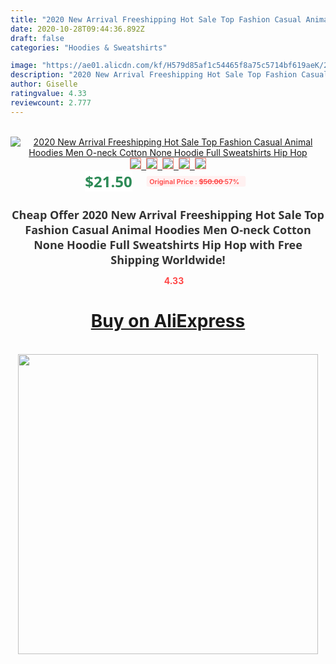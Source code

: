 ```yaml
---
title: "2020 New Arrival Freeshipping Hot Sale Top Fashion Casual Animal Hoodies Men O-neck Cotton None Hoodie Full Sweatshirts Hip Hop"
date: 2020-10-28T09:44:36.892Z
draft: false
categories: "Hoodies & Sweatshirts"

image: "https://ae01.alicdn.com/kf/H579d85af1c54465f8a75c5714bf619aeK/2020-New-Arrival-Freeshipping-Hot-Sale-Top-Fashion-Casual-Animal-Hoodies-Men-O-neck-Cotton-None.jpg"
description: "2020 New Arrival Freeshipping Hot Sale Top Fashion Casual Animal Hoodies Men O-neck Cotton None Hoodie Full Sweatshirts Hip Hop"
author: Giselle
ratingvalue: 4.33
reviewcount: 2.777
---
```

<br>
<div style="text-align: center;">
<a href="https://s.click.aliexpress.com/e/_Abwvnf" target="_blank" rel="nofollow noopener noreferrer"><img alt="2020 New Arrival Freeshipping Hot Sale Top Fashion Casual Animal Hoodies Men O-neck Cotton None Hoodie Full Sweatshirts Hip Hop" class="magnifier-image" src="https://ae01.alicdn.com/kf/H579d85af1c54465f8a75c5714bf619aeK/2020-New-Arrival-Freeshipping-Hot-Sale-Top-Fashion-Casual-Animal-Hoodies-Men-O-neck-Cotton-None.jpg_640x640.jpg">
<br>
<img style="border:1px solid salmon" src="https://ae01.alicdn.com/kf/H579d85af1c54465f8a75c5714bf619aeK/2020-New-Arrival-Freeshipping-Hot-Sale-Top-Fashion-Casual-Animal-Hoodies-Men-O-neck-Cotton-None.jpg_120x120.jpg">&nbsp;&nbsp;<img style="border:1px solid salmon" src="https://ae01.alicdn.com/kf/H2226a0ad6b7e4048827f9bc5351814e0L/2020-New-Arrival-Freeshipping-Hot-Sale-Top-Fashion-Casual-Animal-Hoodies-Men-O-neck-Cotton-None.jpg_120x120.jpg">&nbsp;&nbsp;<img style="border:1px solid salmon" src="https://ae01.alicdn.com/kf/Haf0cc63718d34814ac4f43a50af6b4faz/2020-New-Arrival-Freeshipping-Hot-Sale-Top-Fashion-Casual-Animal-Hoodies-Men-O-neck-Cotton-None.jpg_120x120.jpg">&nbsp;&nbsp;<img style="border:1px solid salmon" src="https://ae01.alicdn.com/kf/H5403994f4cf54cea863c3364e354f077E/2020-New-Arrival-Freeshipping-Hot-Sale-Top-Fashion-Casual-Animal-Hoodies-Men-O-neck-Cotton-None.jpg_120x120.jpg">&nbsp;&nbsp;<img style="border:1px solid salmon" src="https://ae01.alicdn.com/kf/H55f2f38fd53c4134a0a1429e323d8010o/2020-New-Arrival-Freeshipping-Hot-Sale-Top-Fashion-Casual-Animal-Hoodies-Men-O-neck-Cotton-None.jpg_120x120.jpg"></a></div><br0>
<div style="text-align: center;"><span style="background-color: white; border: 0px; box-sizing: border-box; color: seagreen; display: inline-block; font-family: &quot;open sans&quot; , &quot;arial&quot; , &quot;helvetica&quot; , sans-serif , &quot;heiti&quot;; font-size: 24px; font-stretch: inherit; font-weight: 700; line-height: inherit; margin: 0px 10px 0px 0px; padding: 0px; vertical-align: middle;">$21.50 </span>
<span style="background: rgb(255 , 241 , 241); border-radius: 3px; border: 0px; box-sizing: border-box; color: #ff4747; display: inline-block; font-family: inherit; font-size: 12px; font-stretch: inherit; font-style: inherit; font-variant: inherit; font-weight: 600; line-height: inherit; margin: 0px; padding: 2px 5px; transform: scale(0.9); vertical-align: middle;">Original Price : <b style="text-decoration: line-through;">$50.00 </b> 57%&nbsp;&nbsp;</span></div>
<h1 style="color: #333333; display: inline-block; font-family: &quot;open sans&quot; , &quot;arial&quot; , &quot;helvetica&quot; , sans-serif , &quot;heiti&quot;; font-size: 18px; font-stretch: inherit; font-weight: 700; text-align: center;">Cheap Offer 2020 New Arrival Freeshipping Hot Sale Top Fashion Casual Animal Hoodies Men O-neck Cotton None Hoodie Full Sweatshirts Hip Hop with Free Shipping Worldwide!</h1>
<div style="color: #ff4747; text-align: center;">
<img src="https://4.bp.blogspot.com/-M0ZcTcb-5uY/XleCXlxnR4I/AAAAAAAAAEc/OrjgMkXV1oMQFaCRZj5HQwOCBcu3w1FegCPcBGAYYCw/s1600/star.png" style="height: 15px;">&nbsp;<b>4.33</b></div>
<div class="button_cont" align="center"><a class="buynow_a" href="https://s.click.aliexpress.com/e/_Abwvnf" target="_blank" rel="nofollow noopener noreferrer"><H1>Buy on AliExpress</H1></a></div><br>
<div class="separator" style="clear: both; text-align: center;">
<img src="https://lh3.googleusercontent.com/-pTy5HemUv9M/XlePHvY0dAI/AAAAAAAAAE4/0nX5iRUoIWY8eMW9Dpxeirr157OZliDIgCLcBGAsYHQ/s1600/badge.gif" width="480">
</div>
